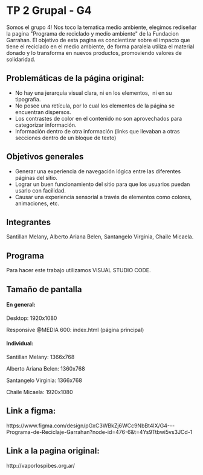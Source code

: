 <h1>TP 2 Grupal - G4</h1>
Somos el grupo 4! Nos toco la tematica medio ambiente, elegimos rediseñar la pagina "Programa de reciclado y medio ambiente" de la Fundacion Garrahan. El objetivo de esta pagina es concientizar sobre el impacto que tiene el reciclado en el medio ambiente, de forma paralela utiliza el material donado y lo transforma en nuevos productos, promoviendo valores de solidaridad.

<h2>Problemáticas de la página original:</h2>
<ul><li>No hay una jerarquía visual clara, ni en los elementos,  ni en su tipografía.</li>
<li>No posee una retícula, por lo cual los elementos de la página se encuentran dispersos.</li>
<li>Los contrastes de color en el contenido no son aprovechados para categorizar información.</li>
<li>Información dentro de otra información (links que llevaban a otras secciones dentro de un bloque de texto)</li></ul>

<h2>Objetivos generales</h2>
<ul><li>Generar una experiencia de navegación lógica entre las diferentes páginas del sitio.</li>
<li>Lograr un buen funcionamiento del sitio para que los usuarios puedan usarlo con facilidad.</li>
<li>Causar una experiencia sensorial a través de elementos como colores, animaciones, etc.</li></ul>

<h2>Integrantes</h2>
Santillan Melany, Alberto Ariana Belen, Santangelo Virginia, Chaile Micaela.

<h2>Programa</h2>
Para hacer este trabajo utilizamos VISUAL STUDIO CODE.

<h2>Tamaño de pantalla</h2>
<h4>En general:</h4>
<p>Desktop: 1920x1080</p>
<p>Responsive @MEDIA 600: index.html (página principal)</p>

<h4>Individual:</h4>
<p>Santillan Melany: 1366x768</p>
<p>Alberto Ariana Belen: 1360x768</p>
<p>Santangelo Virginia: 1366x768</p>
<p>Chaile Micaela: 1920x1080</p>

<h2>Link a figma:</h2>
https://www.figma.com/design/pGxC3WBkZj6WCc9NbBt4lX/G4---Programa-de-Reciclaje-Garrahan?node-id=476-6&t=4Ys9Ttbwi5vs3JCd-1

<h2>Link a la pagina original:</h2>
http://vaporlospibes.org.ar/
